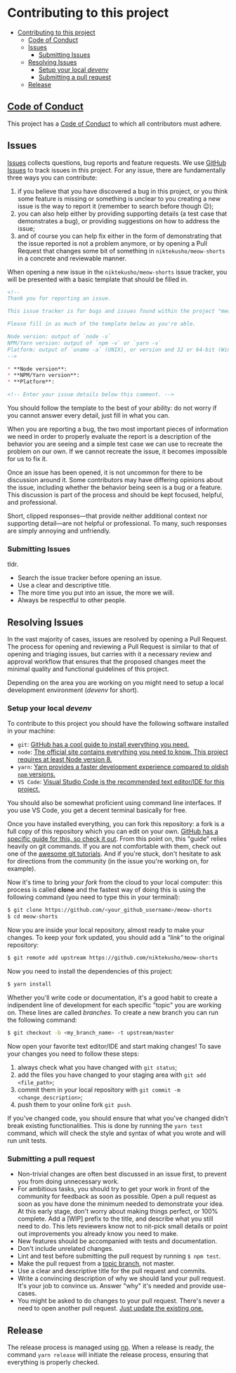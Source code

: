 # Contributing to this project

- [Contributing to this project](#contributing-to-this-project)
  - [Code of Conduct](#code-of-conduct)
  - [Issues](#issues)
    - [Submitting Issues](#submitting-issues)
  - [Resolving Issues](#resolving-issues)
    - [Setup your local *devenv*](#setup-your-local-devenv)
    - [Submitting a pull request](#submitting-a-pull-request)
  - [Release](#release)

## [Code of Conduct](./CODE_OF_CONDUCT.md)

This project has a [Code of Conduct](./CODE_OF_CONDUCT.md) to which all contributors must adhere.

## Issues

[Issues](https://github.com/niktekusho/meow-shorts/issues) collects questions, bug reports and feature requests.
We use [GitHub Issues](https://guides.github.com/features/issues/) to track issues in this project.
For any issue, there are fundamentally three ways you can contribute:

1. if you believe that you have discovered a bug in this project, or you think some feature is missing or something is unclear to you creating a new issue is the way to report it (remember to search before though 😉);
2. you can also help either by providing supporting details (a test case that demonstrates a bug), or providing suggestions on how to address the issue;
3. and of course you can help fix either in the form of demonstrating that the issue reported is not a problem anymore, or by opening a Pull Request that changes some bit of something in
   `niktekusho/meow-shorts` in a concrete and reviewable manner.

When opening a new issue in the `niktekusho/meow-shorts` issue tracker, you will be presented with a basic template that should be filled in.

```markdown
<!--
Thank you for reporting an issue.

This issue tracker is for bugs and issues found within the project "meow-shorts".

Please fill in as much of the template below as you're able.

Node version: output of `node -v`
NPM/Yarn version: output of `npm -v` or `yarn -v`
Platform: output of `uname -a` (UNIX), or version and 32 or 64-bit (Windows) (output of `winver` is really appreciated!)
-->

* **Node version**:
* **NPM/Yarn version**:
* **Platform**:

<!-- Enter your issue details below this comment. -->
```

You should follow the template to the best of your ability: do not worry if you cannot answer every detail, just fill in what you can.

When you are reporting a bug, the two most important pieces of information we need in order to properly evaluate the report is a description of the behavior you are seeing and a simple test case we can use to recreate the problem on our own.
If we cannot recreate the issue, it becomes impossible for us to fix it.

Once an issue has been opened, it is not uncommon for there to be discussion around it.
Some contributors may have differing opinions about the issue, including whether the behavior being seen is a bug or a feature.
This discussion is part of the process and should be kept focused, helpful, and professional.

Short, clipped responses—that provide neither additional context nor supporting detail—are not helpful or professional.
To many, such responses are simply annoying and unfriendly.

### Submitting Issues

tldr.

- Search the issue tracker before opening an issue.
- Use a clear and descriptive title.
- The more time you put into an issue, the more we will.
- Always be respectful to other people.

## Resolving Issues

In the vast majority of cases, issues are resolved by opening a Pull Request.
The process for opening and reviewing a Pull Request is similar to that of opening and triaging issues, but carries with it a necessary review and approval workflow that ensures that the proposed changes meet the minimal quality and functional guidelines of this project.

Depending on the area you are working on you might need to setup a local development environment (*devenv* for short).

### Setup your local *devenv*

To contribute to this project you should have the following software installed in your machine:

-  `git`: [GitHub has a cool guide to install everything you need.](https://help.github.com/articles/set-up-git/)
-  `node`: [The official site contains everything you need to know. This project requires at least Node version 8.](https://nodejs.org/en/)
-  `yarn`: [Yarn provides a faster development experience compared to oldish `npm` versions.](https://yarnpkg.com/en/docs/install)
-  `VS Code`: [Visual Studio Code is the recommended text editor/IDE for this project.](https://code.visualstudio.com/)

You should also be somewhat proficient using command line interfaces. If you use VS Code, you get a decent terminal basically for free.

Once you have installed everything, you can fork this repository: a fork is a full copy of this repository which you can edit on your own.
[GitHub has a specific guide for this, so check it out](https://help.github.com/articles/fork-a-repo/).
From this point on, this "guide" relies heavily on git commands. If you are not comfortable with them, check out one of the [awesome git tutorials](https://github.com/dictcp/awesome-git#tutorial). And if you're stuck, don't hesitate to ask for directions from the community (in the issue you're working on, for example).

Now it's time to bring *your fork* from the cloud to your local computer: this process is called **clone** and the fastest way of doing this is using the following command (you need to type this in your terminal):

```sh
$ git clone https://github.com/<your_github_username>/meow-shorts
$ cd meow-shorts
```

Now you are inside your local repository, almost ready to make your changes.
To keep your fork updated, you should add a *"link"* to the original repository:

```sh
$ git remote add upstream https://github.com/niktekusho/meow-shorts
```

Now you need to install the dependencies of this project:

```sh
$ yarn install
```

Whether you'll write code or documentation, it's a good habit to create a indipendent line of development for each specific "topic" you are working on. 
These lines are called *branches*. To create a new branch you can run the following command:

```sh
$ git checkout -b <my_branch_name> -t upstream/master
```

Now open your favorite text editor/IDE and start making changes!
To save your changes you need to follow these steps:

1.  always check what you have changed with `git status`;
2.  add the files you have changed to your staging area with `git add <file_path>`;
3.  commit them in your local repository with `git commit -m <change_description>`;
4.  push them to your online fork `git push`.

If you've changed code, you should ensure that what you've changed didn't break existing functionalities.
This is done by running the `yarn test` command, which will check the style and syntax of what you wrote and will run unit tests.

### Submitting a pull request

- Non-trivial changes are often best discussed in an issue first, to prevent you from doing unnecessary work.
- For ambitious tasks, you should try to get your work in front of the community for feedback as soon as possible. Open a pull request as soon as you have done the minimum needed to demonstrate your idea. At this early stage, don't worry about making things perfect, or 100% complete. Add a [WIP] prefix to the title, and describe what you still need to do. This lets reviewers know not to nit-pick small details or point out improvements you already know you need to make.
- New features should be accompanied with tests and documentation.
- Don't include unrelated changes.
- Lint and test before submitting the pull request by running `$ npm test`.
- Make the pull request from a [topic branch](https://github.com/dchelimsky/rspec/wiki/Topic-Branches), not master.
- Use a clear and descriptive title for the pull request and commits.
- Write a convincing description of why we should land your pull request. It's your job to convince us. Answer "why" it's needed and provide use-cases.
- You might be asked to do changes to your pull request. There's never a need to open another pull request. [Just update the existing one.](https://github.com/RichardLitt/knowledge/blob/master/github/amending-a-commit-guide.md)

## Release

The release process is managed using [np](https://github.com/sindresorhus/np).
When a release is ready, the command `yarn release` will initiate the release process, ensuring that everything is properly checked.
